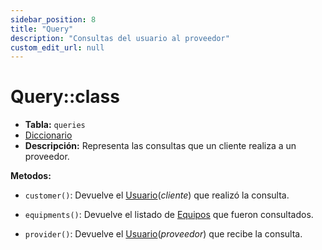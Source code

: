 ```yaml
---
sidebar_position: 8
title: "Query"
description: "Consultas del usuario al proveedor"
custom_edit_url: null
---
```


# Query::class

* **Tabla:** `queries`
* [Diccionario](/docs/base-de-datos#consultas)
* **Descripción:**
    Representa las consultas que un cliente realiza a un proveedor.

**Metodos:**

* `customer()`: Devuelve el [Usuario](/docs/base-de-datos#equipos)(*cliente*) que realizó la consulta.

* `equipments()`: Devuelve el listado de [Equipos](/docs/base-de-datos#equipos) que fueron consultados.

* `provider()`: Devuelve el [Usuario](/docs/base-de-datos#equipos)(*proveedor*) que recibe la consulta.